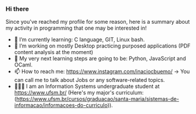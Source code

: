 ### Hi there 

Since you've reached my profile for some reason, here is a summary about my activity in programming that one may be interested in!

- 🌱 I’m currently learning: C language, GIT, Linux bash.
- 🔭 I’m working on mostly Desktop practicing purposed applications (PDF content analysis at the moment)
- 🎯 My very next learning steps are going to be: Python, JavaScript and OCaml.
- 📫 How to reach me: https://www.instagram.com/inaciocbuemo/
  -> You can call me to talk about Jobs or any software-related topics. 
- 👨🏻‍💻 I am an Information Systems undergraduate student at https://www.ufsm.br/ (Here's my major's curriculum:(https://www.ufsm.br/cursos/graduacao/santa-maria/sistemas-de-informacao/informacoes-do-curriculo)).
